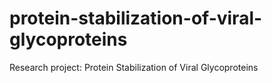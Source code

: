 # protein-stabilization-of-viral-glycoproteins
Research project: Protein Stabilization of Viral Glycoproteins
